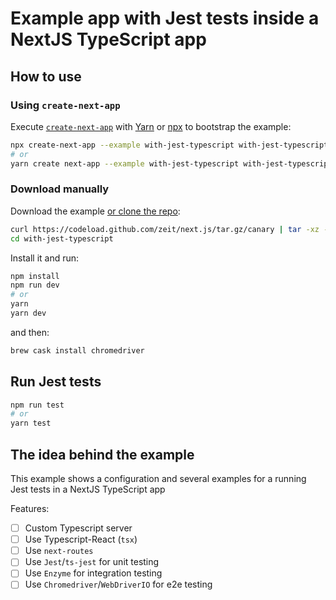 # Example app with Jest tests inside a NextJS TypeScript app

## How to use

### Using `create-next-app`

Execute [`create-next-app`](https://github.com/segmentio/create-next-app) with [Yarn](https://yarnpkg.com/lang/en/docs/cli/create/) or [npx](https://github.com/zkat/npx#readme) to bootstrap the example:

```bash
npx create-next-app --example with-jest-typescript with-jest-typescript-app
# or
yarn create next-app --example with-jest-typescript with-jest-typescript-app
```

### Download manually

Download the example [or clone the repo](https://github.com/zeit/next.js):

```bash
curl https://codeload.github.com/zeit/next.js/tar.gz/canary | tar -xz --strip=2 next.js-canary/examples/with-jest-typescript
cd with-jest-typescript
```

Install it and run:

```bash
npm install
npm run dev
# or
yarn
yarn dev
```

and then:

```bash
brew cask install chromedriver
```

## Run Jest tests

```bash
npm run test
# or
yarn test
```

## The idea behind the example

This example shows a configuration and several examples for a running Jest tests in a NextJS TypeScript app

Features:
- [ ] Custom Typescript server
- [ ] Use Typescript-React (`tsx`)
- [ ] Use `next-routes`
- [ ] Use `Jest`/`ts-jest` for unit testing
- [ ] Use `Enzyme` for integration testing
- [ ] Use `Chromedriver`/`WebDriverIO` for e2e testing
